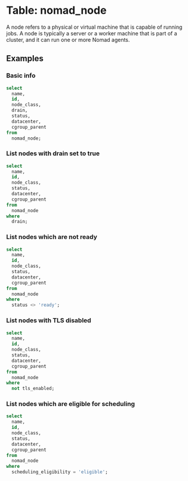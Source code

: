 # Table: nomad_node

A node refers to a physical or virtual machine that is capable of running jobs. A node is typically a server or a worker machine that is part of a cluster, and it can run one or more Nomad agents.

## Examples

### Basic info

```sql
select
  name,
  id,
  node_class,
  drain,
  status,
  datacenter,
  cgroup_parent
from
  nomad_node;
```

### List nodes with drain set to true

```sql
select
  name,
  id,
  node_class,
  status,
  datacenter,
  cgroup_parent
from
  nomad_node
where
  drain;
```

### List nodes which are not ready

```sql
select
  name,
  id,
  node_class,
  status,
  datacenter,
  cgroup_parent
from
  nomad_node
where
  status <> 'ready';
```

### List nodes with TLS disabled

```sql
select
  name,
  id,
  node_class,
  status,
  datacenter,
  cgroup_parent
from
  nomad_node
where
  not tls_enabled;
```

### List nodes which are eligible for scheduling

```sql
select
  name,
  id,
  node_class,
  status,
  datacenter,
  cgroup_parent
from
  nomad_node
where
  scheduling_eligibility = 'eligible';
```
